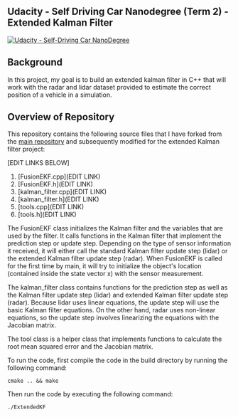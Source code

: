 ## Udacity - Self Driving Car Nanodegree (Term 2) - Extended Kalman Filter
[![Udacity - Self-Driving Car NanoDegree](https://s3.amazonaws.com/udacity-sdc/github/shield-carnd.svg)](http://www.udacity.com/drive)

Background
---
In this project, my goal is to build an extended kalman filter in C++ that will work with the radar and lidar dataset provided to estimate the correct position of a vehicle in a simulation.

Overview of Repository
---
This repository contains the following source files that I have forked from the [main repository](https://github.com/udacity/CarND-Extended-Kalman-Filter-Project) and subsequently modified for the extended Kalman filter project:

[EDIT LINKS BELOW]
1.  [FusionEKF.cpp](EDIT LINK)
2.  [FusionEKF.h](EDIT LINK)
3.  [kalman_filter.cpp](EDIT LINK)
4.  [kalman_filter.h](EDIT LINK)
5.  [tools.cpp](EDIT LINK)
6.  [tools.h](EDIT LINK)

The FusionEKF class initializes the Kalman filter and the variables that are used by the filter.  It calls functions in the Kalman filter that implement the prediction step or update step.  Depending on the type of sensor information it received, it will either call the standard Kalman filter update step (lidar) or the extended Kalman filter update step (radar).  When FusionEKF is called for the first time by main, it will try to initialize the object's location (contained inside the state vector x) with the sensor measurement.

The kalman_filter class contains functions for the prediction step as well as the Kalman filter update step (lidar) and extended Kalman filter update step (radar). Because lidar uses linear equations, the update step will use the basic Kalman filter equations. On the other hand, radar uses non-linear equations, so the update step involves linearizing the equations with the Jacobian matrix. 

The tool class is a helper class that implements functions to calculate the root mean squared error and the Jacobian matrix.

To run the code, first compile the code in the build directory by running the following command:

	cmake .. && make

Then run the code by executing the following command:

	./ExtendedKF